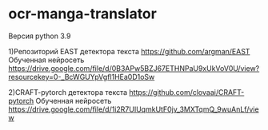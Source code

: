 # ocr-manga-translator
Версия python 3.9

1)Репозиторий EAST детектора текста https://github.com/argman/EAST 
Обученная нейросеть https://drive.google.com/file/d/0B3APw5BZJ67ETHNPaU9xUkVoV0U/view?resourcekey=0-_BcWGUYpVgfl1HEa0D1oSw

2)CRAFT-pytorch детектора текста https://github.com/clovaai/CRAFT-pytorch
Обученная нейросеть https://drive.google.com/file/d/1i2R7UIUqmkUtF0jv_3MXTqmQ_9wuAnLf/view
